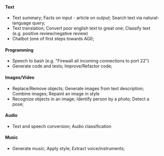#### Text
* Text summary; Facts on input - article on output; Search text via natural-language query;
* Text translation; Convert poor english text to great one; Classify text (e.g. positive review/negative review)
* Chatbot (one of first steps towards AGI); 

#### Programming
* Speech to bash (e.g. "Firewall all incoming connections to port 22")
* Generate code and tests; Improve/Refactor code;

#### Images/Video
* Replace/Remove objects; Generate images from text description; Combine images; Repaint an image in style
* Recognize objects in an image; Identify person by a photo; Detect a pose;

#### Audio
* Text and speech conversion; Audio classification

#### Music
* Generate music; Apply style; Extract voice/instruments;
